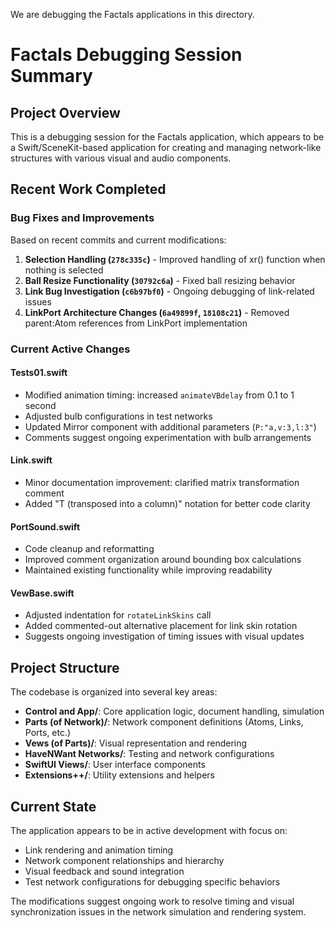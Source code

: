 We are debugging the Factals applications in this directory.
# Factals Debugging Session Summary

## Project Overview
This is a debugging session for the Factals application, which appears to be a Swift/SceneKit-based application for creating and managing network-like structures with various visual and audio components.

## Recent Work Completed

### Bug Fixes and Improvements
Based on recent commits and current modifications:

1. **Selection Handling (`278c335c`)** - Improved handling of xr() function when nothing is selected
2. **Ball Resize Functionality (`30792c6a`)** - Fixed ball resizing behavior 
3. **Link Bug Investigation (`c6b97bf0`)** - Ongoing debugging of link-related issues
4. **LinkPort Architecture Changes (`6a49899f`, `18108c21`)** - Removed parent:Atom references from LinkPort implementation

### Current Active Changes

#### Tests01.swift
- Modified animation timing: increased `animateVBdelay` from 0.1 to 1 second
- Adjusted bulb configurations in test networks
- Updated Mirror component with additional parameters (`P:"a,v:3,l:3"`)
- Comments suggest ongoing experimentation with bulb arrangements

#### Link.swift  
- Minor documentation improvement: clarified matrix transformation comment
- Added "T (transposed into a column)" notation for better code clarity

#### PortSound.swift
- Code cleanup and reformatting
- Improved comment organization around bounding box calculations
- Maintained existing functionality while improving readability

#### VewBase.swift
- Adjusted indentation for `rotateLinkSkins` call
- Added commented-out alternative placement for link skin rotation
- Suggests ongoing investigation of timing issues with visual updates

## Project Structure
The codebase is organized into several key areas:
- **Control and App/**: Core application logic, document handling, simulation
- **Parts (of Network)/**: Network component definitions (Atoms, Links, Ports, etc.)
- **Vews (of Parts)/**: Visual representation and rendering
- **HaveNWant Networks/**: Testing and network configurations
- **SwiftUI Views/**: User interface components
- **Extensions++/**: Utility extensions and helpers

## Current State
The application appears to be in active development with focus on:
- Link rendering and animation timing
- Network component relationships and hierarchy
- Visual feedback and sound integration
- Test network configurations for debugging specific behaviors

The modifications suggest ongoing work to resolve timing and visual synchronization issues in the network simulation and rendering system.
